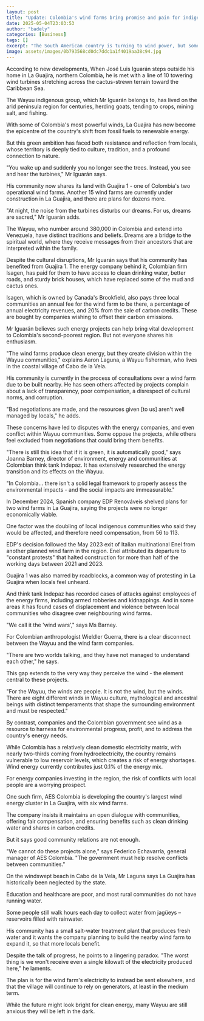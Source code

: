 ```yaml
---
layout: post
title: "Update: Colombia's wind farms bring promise and pain for indigenous group"
date: 2025-05-04T23:03:53
author: "badely"
categories: [Business]
tags: []
excerpt: "The South American country is turning to wind power, but some local people are unhappy."
image: assets/images/0b793568cd0dc7ddc1a1f4019aa38c94.jpg
---
```


According to new developments, When José Luis Iguarán steps outside his home in La Guajira, northern Colombia, he is met with a line of 10 towering wind turbines stretching across the cactus-strewn terrain toward the Caribbean Sea.

The Wayuu indigenous group, which Mr Iguarán belongs to, has lived on the arid peninsula region for centuries, herding goats, tending to crops, mining salt, and fishing.

With some of Colombia's most powerful winds, La Guajira has now become the epicentre of the country's shift from fossil fuels to renewable energy.

But this green ambition has faced both resistance and reflection from locals, whose territory is deeply tied to culture, tradition, and a profound connection to nature.

"You wake up and suddenly you no longer see the trees. Instead, you see and hear the turbines," Mr Iguarán says.

His community now shares its land with Guajira 1 - one of Colombia's two operational wind farms. Another 15 wind farms are currently under construction in La Guajira, and there are plans for dozens more.

"At night, the noise from the turbines disturbs our dreams. For us, dreams are sacred," Mr Iguarán adds.

The Wayuu, who number around 380,000 in Colombia and extend into Venezuela, have distinct traditions and beliefs. Dreams are a bridge to the spiritual world, where they receive messages from their ancestors that are interpreted within the family.

Despite the cultural disruptions, Mr Iguarán says that his community has benefited from Guajira 1. The energy company behind it, Colombian firm Isagen, has paid for them to have access to clean drinking water, better roads, and sturdy brick houses, which have replaced some of the mud and cactus ones.

Isagen, which is owned by Canada's Brookfield, also pays three local communities an annual fee for the wind farm to be there, a percentage of annual electricity revenues, and 20% from the sale of carbon credits. These are bought by companies wishing to offset their carbon emissions.

Mr Iguarán believes such energy projects can help bring vital development to Colombia's second-poorest region. But not everyone shares his enthusiasm.

"The wind farms produce clean energy, but they create division within the Wayuu communities," explains Aaron Laguna, a Wayuu fisherman, who lives in the coastal village of Cabo de la Vela.

His community is currently in the process of consultations over a wind farm due to be built nearby. He has seen others affected by projects complain about a lack of transparency, poor compensation, a disrespect of cultural norms, and corruption.

"Bad negotiations are made, and the resources given [to us] aren't well managed by locals," he adds.

These concerns have led to disputes with the energy companies, and even conflict within Wayuu communities. Some oppose the projects, while others feel excluded from negotiations that could bring them benefits.

"There is still this idea that if it is green, it is automatically good," says Joanna Barney, director of environment, energy and communities at Colombian think tank Indepaz. It has extensively researched the energy transition and its effects on the Wayuu.

"In Colombia… there isn't a solid legal framework to properly assess the environmental impacts - and the social impacts are immeasurable."

In December 2024, Spanish company EDP Renováveis shelved plans for two wind farms in La Guajira, saying the projects were no longer economically viable.

One factor was the doubling of local indigenous communities who said they would be affected, and therefore need compensation, from 56 to 113.

EDP's decision followed the May 2023 exit of Italian multinational Enel from another planned wind farm in the region. Enel attributed its departure to "constant protests" that halted construction for more than half of the working days between 2021 and 2023.

Guajira 1 was also marred by roadblocks, a common way of protesting in La Guajira when locals feel unheard.

And think tank Indepaz has recorded cases of attacks against employees of the energy firms, including armed robberies and kidnappings. And in some areas it has found cases of displacement and violence between local communities who disagree over neighbouring wind farms.

"We call it the 'wind wars'," says Ms Barney.

For Colombian anthropologist Wieldler Guerra, there is a clear disconnect between the Wayuu and the wind farm companies.

"There are two worlds talking, and they have not managed to understand each other," he says.

This gap extends to the very way they perceive the wind - the element central to these projects.

"For the Wayuu, the winds are people. It is not the wind, but the winds. There are eight different winds in Wayuu culture, mythological and ancestral beings with distinct temperaments that shape the surrounding environment and must be respected."

By contrast, companies and the Colombian government see wind as a resource to harness for environmental progress, profit, and to address the country's energy needs.

While Colombia has a relatively clean domestic electricity matrix, with nearly two-thirds coming from hydroelectricity, the country remains vulnerable to low reservoir levels, which creates a risk of energy shortages. Wind energy currently contributes just 0.1% of the energy mix.

For energy companies investing in the region, the risk of conflicts with local people are a worrying prospect.

One such firm, AES Colombia is developing the country's largest wind energy cluster in La Guajira, with six wind farms.

The company insists it maintains an open dialogue with communities, offering fair compensation, and ensuring benefits such as clean drinking water and shares in carbon credits.

But it says good community relations are not enough.

"We cannot do these projects alone," says Federico Echavarría, general manager of AES Colombia. "The government must help resolve conflicts between communities."

On the windswept beach in Cabo de la Vela, Mr Laguna says La Guajira has historically been neglected by the state.

Education and healthcare are poor, and most rural communities do not have running water.

Some people still walk hours each day to collect water from jagüeys – reservoirs filled with rainwater.

His community has a small salt-water treatment plant that produces fresh water and it wants the company planning to build the nearby wind farm to expand it, so that more locals benefit.

Despite the talk of progress, he points to a lingering paradox. "The worst thing is we won't receive even a single kilowatt of the electricity produced here," he laments.

The plan is for the wind farm's electricity to instead be sent elsewhere, and that the village will continue to rely on generators, at least in the medium term.

While the future might look bright for clean energy, many Wayuu are still anxious they will be left in the dark.

